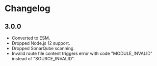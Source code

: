 # Changelog

## 3.0.0

* Converted to ESM.
* Dropped Node.js 12 support.
* Dropped SonarQube scanning.
* Invalid route file content triggers error with code "MODULE_INVALID" instead of "SOURCE_INVALID".
